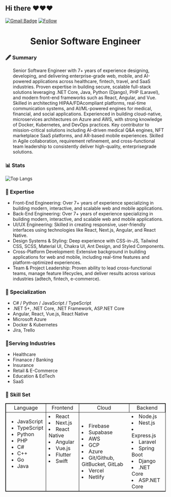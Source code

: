 ## Hi there ❤️❤️❤️

[![Gmail Badge](https://img.shields.io/badge/-Gmail-c14438?style=flat-square&logo=Gmail&logoColor=white&link=mailto:timothype519@gmail.com)](mailto:s.dream.tech.leader@gmail.com)
[![Follow](https://img.shields.io/github/followers/hope-423126?label=Follow&style=social)](https://github.com/hope-423126)

<h1 align="center">
  <strong>
    Senior Software Engineer
  </strong>
</h2>

<h3><strong>🖋️ Summary</strong></h3>
  <ul>
    <p>
   Senior Software Engineer with 7+ years of experience designing, developing, and delivering enterprise-grade web, mobile, and AI-powered applications
across healthcare, fintech, travel, and SaaS industries. Proven expertise in building secure, scalable full-stack solutions leveraging .NET Core, Java,
Python (Django), PHP (Laravel), and modern front-end frameworks such as React, Angular, and Vue. Skilled in architecting HIPAA/FDAcompliant platforms, real-time communication systems, and AI/ML-powered engines for medical, financial, and social applications. Experienced in
building cloud-native, microservices architectures on Azure and AWS, with strong knowledge of Docker, Kubernetes, and DevOps practices. Key
contributor to mission-critical solutions including AI-driven medical Q&A engines, NFT marketplace SaaS platforms, and AR-based mobile
experiences. Skilled in Agile collaboration, requirement refinement, and cross-functional team leadership to consistently deliver high-quality, enterprisegrade solutions.
    </p>
  </ul>

<h3><strong>📊 Stats</strong></h3>
      
![Top Langs](https://github-readme-stats.vercel.app/api/top-langs/?username=hope-423126&hide=TeX&layout=compact&theme=tokyonight)

<h3><strong>🥼 Expertise</strong></h3>
  <ul>
    <li>Front-End Engineering: Over 7+ years of experience specializing in building modern, interactive, and scalable web and mobile applications.</li>
    <li>Back-End Engineering: Over 7+ years of experience specializing in building modern, interactive, and scalable web and mobile applications.</li>
    <li>UI/UX Engineering: Skilled in creating responsive, user-friendly interfaces using technologies like React, Next.js, Angular, and React Native. </li>
    <li>Design Systems & Styling: Deep experience with CSS-in-JS, Tailwind CSS, SCSS, Material UI, Chakra UI, Ant Design, and Styled Components.
    </li>
    <li>Cross-Platform Development: Extensive background in building applications for web and mobile, including real-time features and platform-optimized experiences.
    </li>
    <li>Team & Project Leadership: Proven ability to lead cross-functional teams, manage feature lifecycles, and deliver results across various industries (adtech, fintech, e-commerce).</li>
  </ul>

<h3><strong>🌟 Specialization</strong></h3>
  <ul>
    <li>C# / Python / JavaScript / TypeScript</li>
    <li>.NET 5+, .NET Core, .NET Framework, ASP.NET Core</li>
    <li>Angular, React, Vue.js, React Native</li>
    <li>Microsoft Azure</li>
      <li>Docker & Kubernetes</li>
         <li>Jira, Trello</li>

  </ul>

  <h3><strong>📌Serving Industries</strong></h3>
  <ul>
    <li>Healthcare</li>
    <li>Finanace / Banking</li>
      <li>Insurance</li>
      <li>Retail & E-Commerce</li>
      <li>Education & EdTech</li>
      <li>SaaS</li>
         

  </ul>

<h3><strong>🔮 Skill Set </strong></h3>
  <table width="100%" style="border: 1px solid">
    <thead align="center">
      <tr style="border: 1px solid">
        <td style="border: 1px solid">Language</td>
        <td style="border: 1px solid">Frontend</td>
        <td style="border: 1px solid">Cloud</td>
        <td style="border: 1px solid">Backend</td>
      </tr>
    </thead>
    <tbody>
      <tr>
        <td valign="top" style="border: 1px solid">
           <ul>
           <li>JavaScript</li>
           <li>TypeScript</li>
           <li>Python</li>
           <li>PHP</li>
           <li>C#</li>
           <li>C++</li>
           <li>Go</li>
           <li>Java</li>
           </ul>
        </td>
        <td valign="top" style="border: 1px solid">
         <li>React</li>
           <li>Next.js</li>
            <li>React Native</li>
            <li>Angular</li>
            <li>Vue.js</li>
            <li>Flutter</li>
            <li>Swift</li>
        </td>
       <td>
          <li>Firebase</li>
           <li>Supabase</li>
              <li>AWS</li>
         <li>GCP</li>
         <li>Azure</li>
           <li>Git/Github, GitBucket, GitLab</li>
              <li>Vercel</li>
           <li>Netlify</li>
        </td>
        <td>
          <li>Node.js</li>
          <li>Nest.js</li>
          <li>Express.js</li>
          <li>Laravel</li>
          <li>Spring Boot</li>
          <li>Django</li>
          <li>.NET Core</li>
          <li>ASP.NET Core</li>
        </td>
    </tbody>
  </table>
</p>

  
